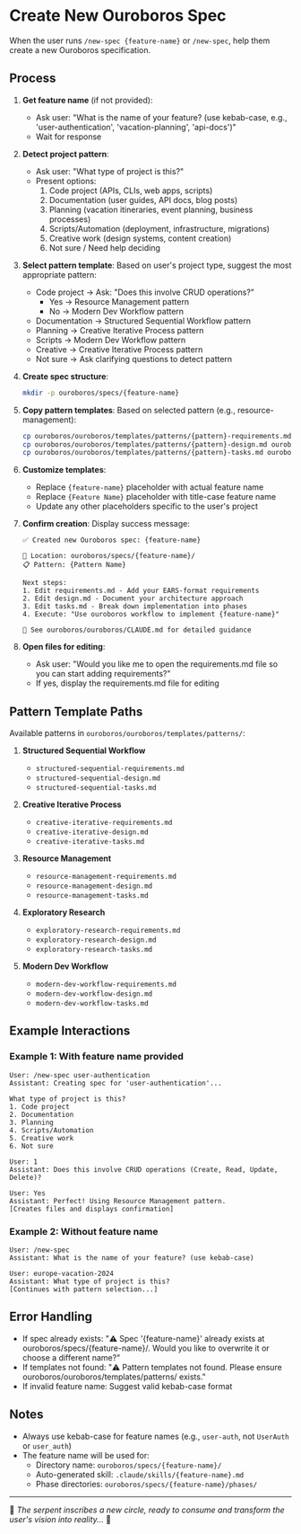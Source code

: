 # Create New Ouroboros Spec

When the user runs `/new-spec {feature-name}` or `/new-spec`, help them create a new Ouroboros specification.

## Process

1. **Get feature name** (if not provided):
   - Ask user: "What is the name of your feature? (use kebab-case, e.g., 'user-authentication', 'vacation-planning', 'api-docs')"
   - Wait for response

2. **Detect project pattern**:
   - Ask user: "What type of project is this?"
   - Present options:
     1. Code project (APIs, CLIs, web apps, scripts)
     2. Documentation (user guides, API docs, blog posts)
     3. Planning (vacation itineraries, event planning, business processes)
     4. Scripts/Automation (deployment, infrastructure, migrations)
     5. Creative work (design systems, content creation)
     6. Not sure / Need help deciding

3. **Select pattern template**:
   Based on user's project type, suggest the most appropriate pattern:
   - Code project → Ask: "Does this involve CRUD operations?"
     - Yes → Resource Management pattern
     - No → Modern Dev Workflow pattern
   - Documentation → Structured Sequential Workflow pattern
   - Planning → Creative Iterative Process pattern
   - Scripts → Modern Dev Workflow pattern
   - Creative → Creative Iterative Process pattern
   - Not sure → Ask clarifying questions to detect pattern

4. **Create spec structure**:
   ```bash
   mkdir -p ouroboros/specs/{feature-name}
   ```

5. **Copy pattern templates**:
   Based on selected pattern (e.g., resource-management):
   ```bash
   cp ouroboros/ouroboros/templates/patterns/{pattern}-requirements.md ouroboros/specs/{feature-name}/requirements.md
   cp ouroboros/ouroboros/templates/patterns/{pattern}-design.md ouroboros/specs/{feature-name}/design.md
   cp ouroboros/ouroboros/templates/patterns/{pattern}-tasks.md ouroboros/specs/{feature-name}/tasks.md
   ```

6. **Customize templates**:
   - Replace `{feature-name}` placeholder with actual feature name
   - Replace `{Feature Name}` placeholder with title-case feature name
   - Update any other placeholders specific to the user's project

7. **Confirm creation**:
   Display success message:
   ```
   ✅ Created new Ouroboros spec: {feature-name}

   📁 Location: ouroboros/specs/{feature-name}/
   📋 Pattern: {Pattern Name}

   Next steps:
   1. Edit requirements.md - Add your EARS-format requirements
   2. Edit design.md - Document your architecture approach
   3. Edit tasks.md - Break down implementation into phases
   4. Execute: "Use ouroboros workflow to implement {feature-name}"

   📖 See ouroboros/ouroboros/CLAUDE.md for detailed guidance
   ```

8. **Open files for editing**:
   - Ask user: "Would you like me to open the requirements.md file so you can start adding requirements?"
   - If yes, display the requirements.md file for editing

## Pattern Template Paths

Available patterns in `ouroboros/ouroboros/templates/patterns/`:

1. **Structured Sequential Workflow**
   - `structured-sequential-requirements.md`
   - `structured-sequential-design.md`
   - `structured-sequential-tasks.md`

2. **Creative Iterative Process**
   - `creative-iterative-requirements.md`
   - `creative-iterative-design.md`
   - `creative-iterative-tasks.md`

3. **Resource Management**
   - `resource-management-requirements.md`
   - `resource-management-design.md`
   - `resource-management-tasks.md`

4. **Exploratory Research**
   - `exploratory-research-requirements.md`
   - `exploratory-research-design.md`
   - `exploratory-research-tasks.md`

5. **Modern Dev Workflow**
   - `modern-dev-workflow-requirements.md`
   - `modern-dev-workflow-design.md`
   - `modern-dev-workflow-tasks.md`

## Example Interactions

### Example 1: With feature name provided
```
User: /new-spec user-authentication
Assistant: Creating spec for 'user-authentication'...

What type of project is this?
1. Code project
2. Documentation
3. Planning
4. Scripts/Automation
5. Creative work
6. Not sure

User: 1
Assistant: Does this involve CRUD operations (Create, Read, Update, Delete)?

User: Yes
Assistant: Perfect! Using Resource Management pattern.
[Creates files and displays confirmation]
```

### Example 2: Without feature name
```
User: /new-spec
Assistant: What is the name of your feature? (use kebab-case)

User: europe-vacation-2024
Assistant: What type of project is this?
[Continues with pattern selection...]
```

## Error Handling

- If spec already exists: "⚠️ Spec '{feature-name}' already exists at ouroboros/specs/{feature-name}/. Would you like to overwrite it or choose a different name?"
- If templates not found: "⚠️ Pattern templates not found. Please ensure ouroboros/ouroboros/templates/patterns/ exists."
- If invalid feature name: Suggest valid kebab-case format

## Notes

- Always use kebab-case for feature names (e.g., `user-auth`, not `UserAuth` or `user_auth`)
- The feature name will be used for:
  - Directory name: `ouroboros/specs/{feature-name}/`
  - Auto-generated skill: `.claude/skills/{feature-name}.md`
  - Phase directories: `ouroboros/specs/{feature-name}/phases/`

---

🐍 *The serpent inscribes a new circle, ready to consume and transform the user's vision into reality...* 🐍
